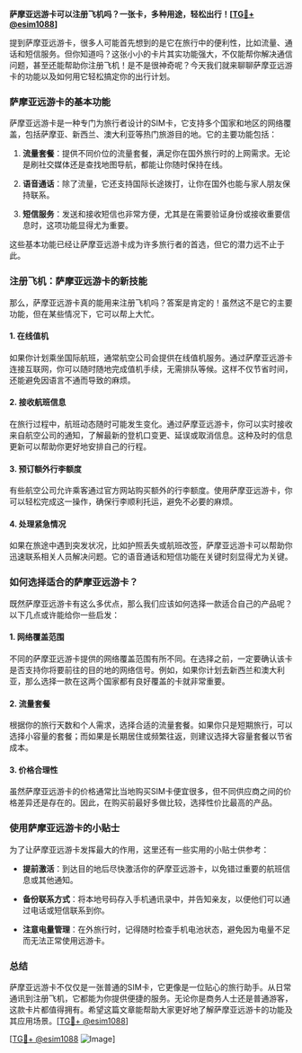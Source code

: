 **萨摩亚远游卡可以注册飞机吗？一张卡，多种用途，轻松出行！[[TG💪+ @esim1088](https://t.me/s/esim1088)]**

提到萨摩亚远游卡，很多人可能首先想到的是它在旅行中的便利性，比如流量、通话和短信服务。但你知道吗？这张小小的卡片其实功能强大，不仅能帮你解决通信问题，甚至还能帮助你注册飞机！是不是很神奇呢？今天我们就来聊聊萨摩亚远游卡的功能以及如何用它轻松搞定你的出行计划。

### 萨摩亚远游卡的基本功能

萨摩亚远游卡是一种专门为旅行者设计的SIM卡，它支持多个国家和地区的网络覆盖，包括萨摩亚、新西兰、澳大利亚等热门旅游目的地。它的主要功能包括：

1. **流量套餐**：提供不同价位的流量套餐，满足你在国外旅行时的上网需求。无论是刷社交媒体还是查找地图导航，都能让你随时保持在线。
   
2. **语音通话**：除了流量，它还支持国际长途拨打，让你在国外也能与家人朋友保持联系。

3. **短信服务**：发送和接收短信也非常方便，尤其是在需要验证身份或接收重要信息时，这项功能显得尤为重要。

这些基本功能已经让萨摩亚远游卡成为许多旅行者的首选，但它的潜力远不止于此。

### 注册飞机：萨摩亚远游卡的新技能

那么，萨摩亚远游卡真的能用来注册飞机吗？答案是肯定的！虽然这不是它的主要功能，但在某些情况下，它可以帮上大忙。

#### 1. 在线值机

如果你计划乘坐国际航班，通常航空公司会提供在线值机服务。通过萨摩亚远游卡连接互联网，你可以随时随地完成值机手续，无需排队等候。这样不仅节省时间，还能避免因语言不通而导致的麻烦。

#### 2. 接收航班信息

在旅行过程中，航班动态随时可能发生变化。通过萨摩亚远游卡，你可以实时接收来自航空公司的通知，了解最新的登机口变更、延误或取消信息。这种及时的信息更新可以帮助你更好地安排自己的行程。

#### 3. 预订额外行李额度

有些航空公司允许乘客通过官方网站购买额外的行李额度。使用萨摩亚远游卡，你可以轻松完成这一操作，确保行李顺利托运，避免不必要的麻烦。

#### 4. 处理紧急情况

如果在旅途中遇到突发状况，比如护照丢失或航班改签，萨摩亚远游卡可以帮助你迅速联系相关人员解决问题。它的语音通话和短信功能在关键时刻显得尤为关键。

### 如何选择适合的萨摩亚远游卡？

既然萨摩亚远游卡有这么多优点，那么我们应该如何选择一款适合自己的产品呢？以下几点或许能给你一些启发：

#### 1. 网络覆盖范围

不同的萨摩亚远游卡提供的网络覆盖范围有所不同。在选择之前，一定要确认该卡是否支持你将要前往的目的地的网络信号。例如，如果你计划去新西兰和澳大利亚，那么选择一款在这两个国家都有良好覆盖的卡就非常重要。

#### 2. 流量套餐

根据你的旅行天数和个人需求，选择合适的流量套餐。如果你只是短期旅行，可以选择小容量的套餐；而如果是长期居住或频繁往返，则建议选择大容量套餐以节省成本。

#### 3. 价格合理性

虽然萨摩亚远游卡的价格通常比当地购买SIM卡便宜很多，但不同供应商之间的价格差异还是存在的。因此，在购买前最好多做比较，选择性价比最高的产品。

### 使用萨摩亚远游卡的小贴士

为了让萨摩亚远游卡发挥最大的作用，这里还有一些实用的小贴士供参考：

- **提前激活**：到达目的地后尽快激活你的萨摩亚远游卡，以免错过重要的航班信息或其他通知。
  
- **备份联系方式**：将本地号码存入手机通讯录中，并告知亲友，以便他们可以通过电话或短信联系到你。

- **注意电量管理**：在外旅行时，记得随时检查手机电池状态，避免因为电量不足而无法正常使用远游卡。

### 总结

萨摩亚远游卡不仅仅是一张普通的SIM卡，它更像是一位贴心的旅行助手。从日常通讯到注册飞机，它都能为你提供便捷的服务。无论你是商务人士还是普通游客，这款卡片都值得拥有。希望这篇文章能帮助大家更好地了解萨摩亚远游卡的功能及其应用场景。[[TG💪+ @esim1088](https://t.me/s/esim1088)]

[[TG💪+ @esim1088](https://t.me/s/esim1088) ![Image](https://i.postimg.cc/4NQfJmqS/Snipaste-2025-05-13-00-14-12.png)]
